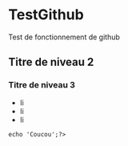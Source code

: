 # TestGithub
Test de fonctionnement de github
## Titre de niveau 2 

### Titre de niveau 3 

* li 
* li
* li 

~~~<?php
echo 'Coucou';?>

